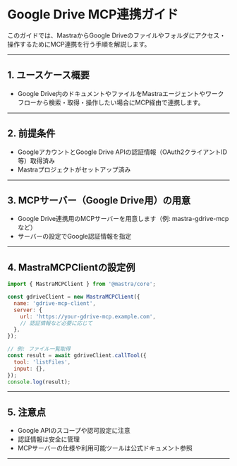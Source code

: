 # Google Drive MCP連携ガイド

このガイドでは、MastraからGoogle Driveのファイルやフォルダにアクセス・操作するためにMCP連携を行う手順を解説します。

---

## 1. ユースケース概要
- Google Drive内のドキュメントやファイルをMastraエージェントやワークフローから検索・取得・操作したい場合にMCP経由で連携します。

---

## 2. 前提条件
- GoogleアカウントとGoogle Drive APIの認証情報（OAuth2クライアントID等）取得済み
- Mastraプロジェクトがセットアップ済み

---

## 3. MCPサーバー（Google Drive用）の用意
- Google Drive連携用のMCPサーバーを用意します（例: mastra-gdrive-mcp など）
- サーバーの設定でGoogle認証情報を指定

---

## 4. MastraMCPClientの設定例
```js
import { MastraMCPClient } from '@mastra/core';

const gdriveClient = new MastraMCPClient({
  name: 'gdrive-mcp-client',
  server: {
    url: 'https://your-gdrive-mcp.example.com',
    // 認証情報など必要に応じて
  },
});

// 例: ファイル一覧取得
const result = await gdriveClient.callTool({
  tool: 'listFiles',
  input: {},
});
console.log(result);
```

---

## 5. 注意点
- Google APIのスコープや認可設定に注意
- 認証情報は安全に管理
- MCPサーバーの仕様や利用可能ツールは公式ドキュメント参照

---
